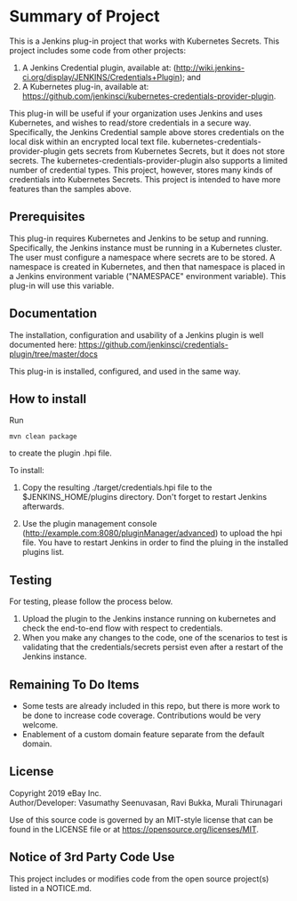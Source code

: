 # Summary of Project
This is a Jenkins plug-in project that works with Kubernetes Secrets.  This project includes some code from other projects: 
1. A Jenkins Credential plugin, available at: (http://wiki.jenkins-ci.org/display/JENKINS/Credentials+Plugin); and 
2. A Kubernetes plug-in, available at: https://github.com/jenkinsci/kubernetes-credentials-provider-plugin.

This plug-in will be useful if your organization uses Jenkins and uses Kubernetes, and wishes to read/store credentials in a secure way. Specifically, the Jenkins Credential sample above stores credentials on the local disk within an encrypted local text file. kubernetes-credentials-provider-plugin gets secrets from Kubernetes Secrets, but it does not store secrets.  The kubernetes-credentials-provider-plugin also supports a limited number of credential types. This project, however, stores many kinds of credentials into Kubernetes Secrets. This project is intended to have more features than the samples above.

## Prerequisites

This plug-in requires Kubernetes and Jenkins to be setup and running. Specifically, the Jenkins instance must be running in a Kubernetes cluster.  The user must configure a namespace where secrets are to be stored. A namespace is created in Kubernetes, and then that namespace is placed in a Jenkins environment variable ("NAMESPACE" environment variable). This plug-in will use this variable.

## Documentation

The installation, configuration and usability of a Jenkins plugin is well documented here:
https://github.com/jenkinsci/credentials-plugin/tree/master/docs

This plug-in is installed, configured, and used in the same way.

## How to install

Run

	mvn clean package

to create the plugin .hpi file.

To install:

1. Copy the resulting ./target/credentials.hpi file to the $JENKINS_HOME/plugins directory. Don't forget to restart Jenkins afterwards.

2. Use the plugin management console (http://example.com:8080/pluginManager/advanced) to upload the hpi file. You have to restart Jenkins in order to find the pluing in the installed plugins list.

## Testing

For testing, please follow the process below.
1. Upload the plugin to the Jenkins instance running on kubernetes and check the end-to-end flow with respect to credentials.
2. When you make any changes to the code, one of the scenarios to test is validating that the credentials/secrets persist even after a restart of the Jenkins instance.

## Remaining To Do Items

- Some tests are already included in this repo, but there is more work to be done to increase code coverage. Contributions would be very welcome.
- Enablement of a custom domain feature separate from the default domain.

## License
Copyright 2019 eBay Inc. <BR>
Author/Developer: Vasumathy Seenuvasan, Ravi Bukka, Murali Thirunagari <BR>

Use of this source code is governed by an MIT-style license that can be found in the LICENSE file or at https://opensource.org/licenses/MIT.

## Notice of 3rd Party Code Use

This project includes or modifies code from the open source project(s) listed in a NOTICE.md.
